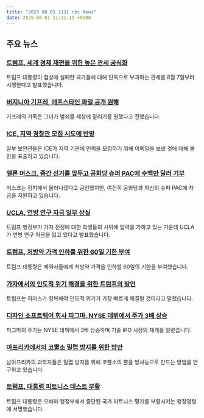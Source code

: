 ```yaml
---
title: "2025 08 01 2131 nbc News"
date: 2025-08-01 21:31:15 +0900
---
```


## 주요 뉴스 

### [트럼프, 세계 경제 재편을 위한 높은 관세 공식화](https://www.nbcnews.com/business/economy/trump-sets-tariff-levels-reshapes-economy-rcna222387)
 트럼프 대통령이 협상에 실패한 국가들에 대해 단독으로 부과하는 관세를 8월 7일부터 시행한다고 발표했습니다. 

### [버지니아 기프레, 에프스타인 파일 공개 원해](https://www.nbcnews.com/news/us-news/epstein-abuse-survivor-virginia-giuffre-wanted-files-released-death-fa-rcna222375)
 기프레의 가족은 그녀가 범죄를 세상에 알리기를 원했다고 전했습니다. 

### [ICE, 지역 경찰관 모집 시도에 반발](https://www.nbcnews.com/politics/national-security/ice-efforts-poach-local-officers-are-angering-local-law-enforcement-le-rcna222335)
 일부 보안관들은 ICE가 지역 기관에 인력을 모집하기 위해 이메일을 보낸 것에 대해 불만을 표출하고 있습니다. 

### [엘론 머스크, 중간 선거를 앞두고 공화당 슈퍼 PAC에 수백만 달러 기부](https://www.nbcnews.com/politics/2026-election/elon-musk-gives-millions-republican-super-pacs-ahead-midterms-rcna222114)
 머스크는 정치에서 물러나겠다고 공언했지만, 여전히 공화당과 자신의 슈퍼 PAC에 자금을 지원하고 있습니다. 

### [UCLA, 연방 연구 자금 일부 상실](https://www.nbcnews.com/news/us-news/ucla-says-losing-federal-research-funding-rcna222415)
 트럼프 행정부가 가자 전쟁에 대한 학생들의 시위에 압력을 가하고 있는 가운데 UCLA가 연방 연구 자금을 잃고 있다고 발표했습니다. 

### [트럼프, 처방약 가격 인하를 위한 60일 기한 부여](https://www.nbcnews.com/health/health-news/trump-prescription-drug-prices-lower-medicaid-executive-order-rcna222308)
 트럼프 대통령은 제약사들에게 처방약 가격을 인하할 60일의 기한을 부여했습니다. 

### [가자에서의 인도적 위기 해결을 위한 트럼프의 발언](https://www.nbcnews.com/world/gaza/trump-envoy-steve-witkoff-visits-gaza-starvation-israel-rcna222419)
 트럼프는 하마스가 항복해야 인도적 위기가 가장 빠르게 해결될 것이라고 말했습니다. 

### [디자인 소프트웨어 회사 피그마, NYSE 데뷔에서 주가 3배 상승](https://www.nbcnews.com/tech/tech-news/design-software-company-figma-triples-share-price-nyse-debut-rcna222433)
 피그마의 주가는 NYSE 데뷔에서 3배 상승하며 기술 IPO 시장의 재개를 알렸습니다. 

### [아프리카에서의 코뿔소 밀렵 방지를 위한 방안](https://www.nbcnews.com/world/africa/scientists-south-africa-making-rhino-horns-radioactive-fight-poaching-rcna222421)
 남아프리카의 과학자들은 밀렵 방지를 위해 코뿔소의 뿔을 방사능으로 만드는 방법을 연구하고 있습니다. 

### [트럼프, 대통령 피트니스 테스트 부활](https://www.nbcnews.com/health/health-news/trump-revive-presidential-fitness-test-rcna222264)
 트럼프 대통령은 오바마 행정부에서 중단된 국가 피트니스 평가를 부활시키는 행정명령에 서명했습니다.